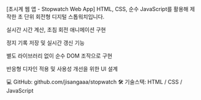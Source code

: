 [초시계 웹 앱 - Stopwatch Web App]
HTML, CSS, 순수 JavaScript를 활용해 제작한 초 단위 회전형 디지털 스톱워치입니다.

실시간 시간 계산, 초침 회전 애니메이션 구현

정지 기록 저장 및 실시간 갱신 기능

별도 라이브러리 없이 순수 DOM 조작으로 구현

반응형 디자인 적용 및 사용성 개선을 위한 UI 설계

💻 GitHub: github.com/jisangaaa/stopwatch
🛠 기술스택: HTML / CSS / JavaScript

